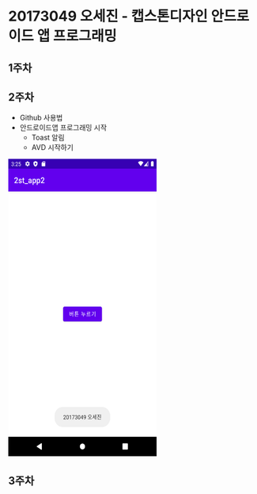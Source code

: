 # 20173049 오세진 - 캡스톤디자인 안드로이드 앱 프로그래밍

## 1주차

## 2주차
  - Github 사용법
  - 안드로이드앱 프로그래밍 시작
    - Toast 알림
    - AVD 시작하기

<img width="300" height="600" src="./png/2주차출석과제.png"></img>

## 3주차
